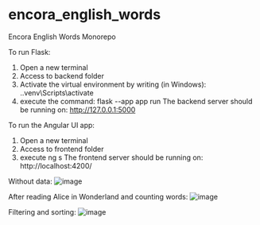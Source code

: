 # encora_english_words
Encora English Words Monorepo

To run Flask:
1. Open a new terminal
2. Access to backend folder
3. Activate the virtual environment by writing (in Windows): .\.venv\Scripts\activate 
4. execute the command: flask --app app run
The backend server should be running on: http://127.0.0.1:5000

 To run the Angular UI app:
 1. Open a new terminal
 2. Access to frontend folder
 3. execute ng s
 The frontend server should be running on: http://localhost:4200/

Without data: 
![image](https://github.com/devblac/encora_english_words/assets/10712186/80f0a16f-c43d-461a-86ed-0fb36b1ae9b6)

After reading Alice in Wonderland and counting words:
![image](https://github.com/devblac/encora_english_words/assets/10712186/620f8457-2d4c-43fc-8562-b29b4848db55)

Filtering and sorting:
![image](https://github.com/devblac/encora_english_words/assets/10712186/8fc43c44-5385-45f9-8450-d216a2dc5667)
